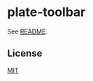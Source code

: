 # plate-toolbar

See [README](https://github.com/udecode/plate).

## License

[MIT](../../../LICENSE)
